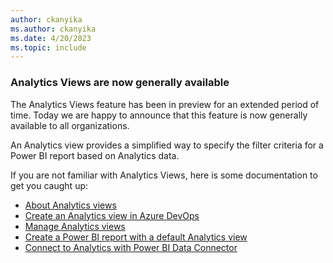 ```yaml
---
author: ckanyika
ms.author: ckanyika
ms.date: 4/20/2023
ms.topic: include
---
```


### Analytics Views are now generally available

The Analytics Views feature has been in preview for an extended period of time. Today we are happy to announce that this feature is now generally available to all organizations. 

An Analytics view provides a simplified way to specify the filter criteria for a Power BI report based on Analytics data. 

If you are not familiar with Analytics Views, here is some documentation to get you caught up:

- [About Analytics views](/azure/devops/report/powerbi/analytics-views-create?view=azure-devops)
- [Create an Analytics view in Azure DevOps](/azure/devops/report/powerbi/analytics-views-create?view=azure-devops)
- [Manage Analytics views](/azure/devops/report/powerbi/analytics-views-manage?view=azure-devops)
- [Create a Power BI report with a default Analytics view](/azure/devops/report/powerbi/create-quick-report?view=azure-devops)
- [Connect to Analytics with Power BI Data Connector](azure/devops/report/powerbi/data-connector-connect?view=azure-devops)